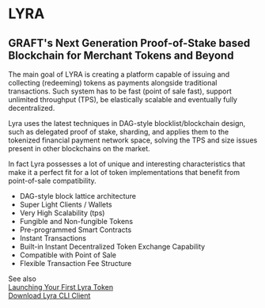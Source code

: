 # LYRA
## GRAFT's Next Generation Proof-of-Stake based Blockchain for Merchant Tokens and Beyond

The main goal of LYRA is creating a platform capable of issuing and collecting (redeeming) tokens as payments alongside traditional transactions.  Such system has to be fast (point of sale fast), support unlimited throughput (TPS), be elastically scalable and eventually fully decentralized.  

Lyra uses the latest techniques in DAG-style blocklist/blockchain design, such as delegated proof of stake, sharding, and applies them to the tokenized financial payment network space, solving the TPS and size issues present in other blockchains on the market. 

In fact Lyra possesses a lot of unique and interesting characteristics that make it a perfect fit for a lot of token implementations that benefit from point-of-sale compatibility.

* DAG-style block lattice architecture
* Super Light Clients / Wallets
* Very High Scalability (tps)
* Fungible and Non-fungible Tokens
* Pre-programmed Smart Contracts
* Instant Transactions
* Built-in Instant Decentralized Token Exchange Capability
* Compatible with Point of Sale
* Flexible Transaction Fee Structure

See also  
[Launching Your First Lyra Token](https://github.com/graft-project/LYRA/wiki/Launching-Your-First-Lyra-Token)  
[Download Lyra CLI Client](https://github.com/graft-project/LYRA/releases)
